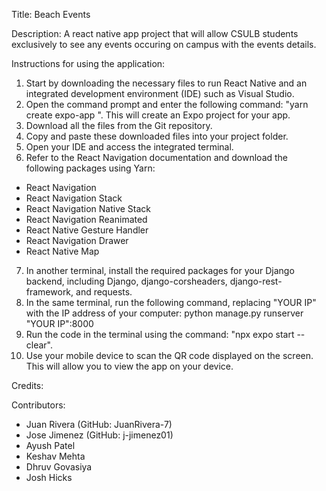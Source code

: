 Title: Beach Events

Description: A react native app project that will allow CSULB students exclusively 
to see any events occuring on campus with the events details.

Instructions for using the application:

1. Start by downloading the necessary files to run React Native and an integrated development environment (IDE) such as Visual Studio.
2. Open the command prompt and enter the following command: "yarn create expo-app <Name of App>". This will create an Expo project for your app.
3. Download all the files from the Git repository.
4. Copy and paste these downloaded files into your project folder.
5. Open your IDE and access the integrated terminal.
6. Refer to the React Navigation documentation and download the following packages using Yarn:
- React Navigation
- React Navigation Stack
- React Navigation Native Stack
- React Navigation Reanimated
- React Native Gesture Handler
- React Navigation Drawer
- React Native Map
7. In another terminal, install the required packages for your Django backend, including Django, django-corsheaders, django-rest-framework, and requests.
8. In the same terminal, run the following command, replacing "YOUR IP" with the IP address of your computer:
python manage.py runserver "YOUR IP":8000
9. Run the code in the terminal using the command: "npx expo start --clear".
10. Use your mobile device to scan the QR code displayed on the screen. This will allow you to view the app on your device.


Credits:

Contributors:
- Juan Rivera (GitHub: JuanRivera-7)
- Jose Jimenez (GitHub: j-jimenez01)
- Ayush Patel
- Keshav Mehta
- Dhruv Govasiya
- Josh Hicks
